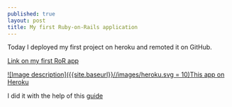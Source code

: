 ```yaml
---
published: true
layout: post
title: My first Ruby-on-Rails application
---
```

Today I deployed my first project on heroku and remoted it on GitHub.

<a href="https://github.com/nizhikebinesi/myapp">Link on my first RoR app</a>

<a href="https://thawing-reaches-56118.herokuapp.com/">![Image description]({{site.baseurl}}//images/heroku.svg = 10)This app on Heroku</a>

I did it with the help of this <a href="http://codenamecrud.ru/basics-of-web-development/project-installations" title="On Russian">guide</a>

